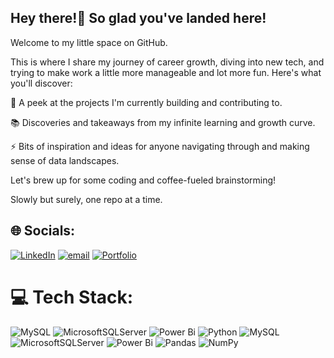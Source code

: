 ## Hey there!🌸 So glad you've landed here!
Welcome to my little space on GitHub. 

This is where I share my journey of career growth, diving into new tech, and trying to make work a little more manageable and lot more fun.
Here's what you'll discover:

   🌱 A peek at the projects I'm currently building and contributing to.

  📚 Discoveries and takeaways from my infinite learning and growth curve.

  ⚡ Bits of inspiration and ideas for anyone navigating through and making sense of data landscapes.


Let's brew up for some coding and coffee-fueled brainstorming!

Slowly but surely, one repo at a time.

<!--
**smrutisikha2001/smrutisikha2001** is a ✨ _special_ ✨ repository because its `README.md` (this file) appears on your GitHub profile.

Here are some ideas to get you started:

- 🔭 I’m currently working on ...
- 🌱 I’m currently learning ...
- 👯 I’m looking to collaborate on ...
- 🤔 I’m looking for help with ...
- 💬 Ask me about ...
- 📫 How to reach me: ...
- 😄 Pronouns: ...
- ⚡ Fun fact: ...
-->

## 🌐 Socials:
[![LinkedIn](https://img.shields.io/badge/LinkedIn-%230077B5.svg?logo=linkedin&logoColor=white)](https://linkedin.com/in/linkedin.com/in/smruti-sikha) [![email](https://img.shields.io/badge/Email-D14836?logo=gmail&logoColor=white)](mailto:smrutisikha43@gmail.com) 
[![Portfolio](https://img.shields.io/badge/Portfolio-%230077B6.svg?logo=portfolio&logoColor=white)](https://smrutisikha2001.github.io/)

# 💻 Tech Stack:
![MySQL](https://img.shields.io/badge/mysql-4479A1.svg?style=plastic&logo=mysql&logoColor=white) ![MicrosoftSQLServer](https://img.shields.io/badge/Microsoft%20SQL%20Server-CC2927?style=plastic&logo=microsoft%20sql%20server&logoColor=white) ![Power Bi](https://img.shields.io/badge/power_bi-F2C811?style=plastic&logo=powerbi&logoColor=black) ![Python](https://img.shields.io/badge/python-3670A0?style=plastic&logo=python&logoColor=ffdd54) ![MySQL](https://img.shields.io/badge/mysql-4479A1.svg?style=plastic&logo=mysql&logoColor=white) ![MicrosoftSQLServer](https://img.shields.io/badge/Microsoft%20SQL%20Server-CC2927?style=plastic&logo=microsoft%20sql%20server&logoColor=white) ![Power Bi](https://img.shields.io/badge/power_bi-F2C811?style=plastic&logo=powerbi&logoColor=black) ![Pandas](https://img.shields.io/badge/pandas-%23150458.svg?style=plastic&logo=pandas&logoColor=white) ![NumPy](https://img.shields.io/badge/numpy-%23013243.svg?style=plastic&logo=numpy&logoColor=white)

<!-- Proudly created with GPRM ( https://gprm.itsvg.in ) -->
